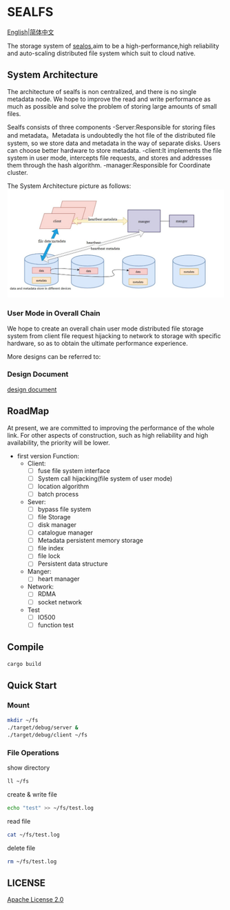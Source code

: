 # SEALFS
[English](https://github.com/labring/sealfs/blob/main/README.MD)|[简体中文](https://github.com/labring/sealfs/blob/main/README-ZH.MD)

The storage system of [sealos](https://github.com/labring/sealos),aim to be a high-performance,high reliability and auto-scaling distributed file system which suit to cloud native.

## System Architecture
The architecture of sealfs is non centralized, and there is no single metadata node. We hope to improve the read and write performance as much as possible and solve the problem of storing large amounts of small files.

Sealfs consists of three components
-Server:Responsible for storing files and metadata。Metadata is undoubtedly the hot file of the distributed file system, so we store data and metadata in the way of separate disks. Users can choose better hardware to store metadata.
-client:It implements the file system in user mode, intercepts file requests, and stores and addresses them through the hash algorithm.
-manager:Responsible for Coordinate cluster.

The System Architecture picture as follows:
![](docs/images/architecture.jpg)

### User Mode in Overall Chain
We hope to create an overall chain user mode distributed file storage system from client file request hijacking to network to storage with specific hardware, so as to obtain the ultimate performance experience.

More designs can be referred to:
### Design Document
[design document](https://github.com/labring/sealfs/blob/main/docs/README.MD)

## RoadMap
At present, we are committed to improving the performance of the whole link. For other aspects of construction, such as high reliability and high availability, the priority will be lower.
- first version Function:
  - Client:
    - [ ] fuse file system interface
    - [ ] System call hijacking(file system of user mode)
    - [ ] location algorithm
    - [ ] batch process 

  - Sever:
    - [ ] bypass  file system
    - [ ] file Storage
    - [ ] disk manager
    - [ ] catalogue manager
    - [ ] Metadata persistent memory storage
    - [ ] file index
    - [ ] file lock
    - [ ] Persistent data structure
    
  - Manger:
    - [ ] heart manager
    
  - Network:
    - [ ] RDMA
    - [ ] socket network 
    
  - Test
    - [ ] IO500
    - [ ] function test

## Compile

```bash
cargo build
```

## Quick Start

### Mount

```bash
mkdir ~/fs
./target/debug/server &
./target/debug/client ~/fs
```

### File Operations

show directory
```bash
ll ~/fs
```
create & write file
```bash
echo "test" >> ~/fs/test.log
```

read file
```bash
cat ~/fs/test.log
```

delete file
```bash
rm ~/fs/test.log
```

## LICENSE
[Apache License 2.0](https://github.com/labring/sealfs/blob/main/LICENSE)